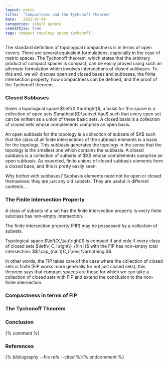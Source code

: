 ```yaml
---
layout: posts
title:  "Compactness and the Tychonoff Theorem"
date:   2021-07-09
categories: jekyll update
usemathjax: true
tags: compact topology space tychonoff
---
```

<p>
    The standard definition of topological compactness is in terms of open covers. There are several equivalent formulations, especially in the case of metric spaces. The Tychonoff theorem, which states that the arbitrary product of compact spaces is compact, can be easily proved using such an alternate formulation which involves intersections of closed subbases. To this end, we will discuss open and closed bases and subbases, the finite intersection property, how compactness can be defined, and the proof of the Tychonoff theorem.
</p>

### Closed Subbases
<p>
    Given a topological space $\left(X,\tau\right)$, a basis for this space is a collection of open sets $\mathcal{B}\subset \tau$ such that every open set can be written as a union of these basic sets. A closed basis is a collection of closed sets whose complements comprise an open basis.  
</p>
<p>
    An open subbasis for the topology is a collection of subsets of $X$ such that the class of all finite intersections of the subbasis elements is a basis for the topology. This subbasis generates the topology in the sense that the topology is the smallest one which contains the subbasis. A closed subbasis is a collection of subsets of $X$ whose complements comprise an open subbasis. As expected, finite unions of closed subbasis elements form a closed base, and this is pretty easily seen.
</p>
<p>
    Why bother with subbases? Subbasis elements need not be open or closed themselves: they are just any old subsets. They are useful in different contexts...
</p>


### The Finite Intersection Property
<div class="definition">
    A class of subsets of a set has the finite intersection property is every finite subclass has non-empty intersection.
</div>
<p>
    The finite intersection property (FIP) may be possessed by a collection of subsets.
</p>
<div class="theorem">
    Topological space $\left(X,\tau\right)$ is compact if and only if every class of closed sets $\left\{ C_i\right\}_{i\in I}$ with the FIP has non-empty total intersection: $$ \cap_{i\in I}C_i \neq \varnothing.$$
</div>
<p>
    In other words, the FIP takes care of the case where the collection of closed sets is finite (FIP works more generally for not just closed sets); this theorem says that compact spaces are those for which we can take a collection of closed sets with FIP and extend the conclusion to the non-finite intersection.
</p>


### Compactness in terms of FIP
<p>

</p>


### The Tychonoff Theorem
<p>

</p>


### Conclusion
<p>

</p>


{% comment %}
<h3>References</h3>
{% bibliography --file refs --cited %}{% endcomment %}
